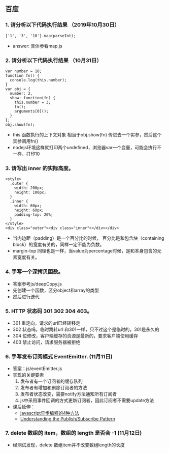 ## 百度
### 1. 请分析以下代码执行结果 （2019年10月30日）
`['1', '3', '10'].map(parseInt);`
* answer: 具体参看map.js
### 2. 请分析以下代码执行结果 （10月31日）

```
var number = 10;
function fn() {
  console.log(this.number);
}
var obj = {
  number: 2,
  show: function(fn) {
    this.number = 3;
    fn();
    arguments[0]();
  }
};
obj.show(fn);

```
* this 函数执行的上下文对象 相当于obj.show(fn) 传进去一个实参，然后这个实参调用fn()
* nodejs环境这样就打印两个undefined，浏览器var一个变量，可能会执行不一样，打印10

### 3. 请写出 inner 的实际高度。
```
<style>
  .outer {
    width: 200px;
    height: 100px;
  }
  .inner {
    width: 60px;
    height: 60px;
    padding-top: 20%;
  }
</style>
<div class="outer"><div class="inner"></div></div>
```
* 当内边距（padding）是一个百分比的时候， 百分比是和包含块（containing block）的宽度有关的，同样一定不能为负数。
* margin-top 同理也是一样，当value为percentage时候，是和本身包含的元素宽度有关。

### 4. 手写一个深拷贝函数。
* 答案参考js/deepCopy.js
* 先创建一个函数，区分object和array的类型
* 然后进行迭代

### 5. HTTP 状态码 301 302 304 403。
* 301 重定向，请求的url已经转移走
* 302 状态吗，临时跳转url 和301一样，只不过这个是临时的，301是永久的
* 304 位修改，客户端缓存的资源是最新的，要求客户端使用缓存
* 403 禁止访问，请求服务器被拒绝

### 6. 手写发布订阅模式 EventEmitter. (11月11日)
* 答案：js/eventEmitter.js
* 实现的关键要素
  1. 发布者有一个订阅者的缓存队列
  2. 发布者有增加和删除订阅者的方法
  3. 发布者状态改变，需要notify方法通知所有订阅者
  4. js中采用事件回调的方式更新订阅者，因此订阅者不需要update方法
* 课后延伸：
  - [javascript异步编程的4种方法](http://www.ruanyifeng.com/blog/2012/12/asynchronous%EF%BC%BFjavascript.html)
  - [Understanding the Publish/Subscribe Pattern](https://docs.microsoft.com/en-us/previous-versions/msdn10/hh201955(v=msdn.10))
  
### 7. delete 数组的 item，数组的 length 是否会 -1 (11月12日)
* 经测试发现，delete 数组item并不改变数组length的长度